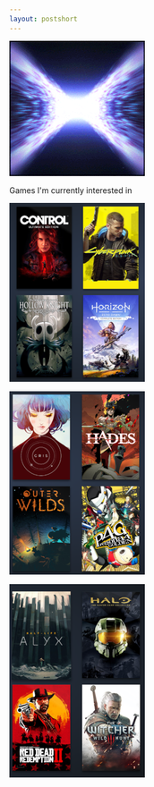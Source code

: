 ```yaml
---
layout: postshort
---
```


<a href="{{ page.url }}"> ![image](/img/unused-energy-24.gif) </a>

Games I'm currently interested in

![broken image: games 1 ](/img/games1.PNG)

![broken image: games 2 ](/img/games2.PNG)

![broken image: games 3 ](/img/games3.png)
